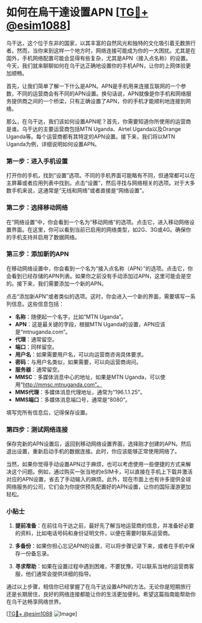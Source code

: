 # 如何在烏干達设置APN [[TG💪+ @esim1088](https://t.me/s/esim1088)]

乌干达，这个位于东非的国家，以其丰富的自然风光和独特的文化吸引着无数旅行者。然而，当你来到这样一个地方时，网络连接可能成为你的一大困扰。尤其是在国外，手机网络配置可能会显得有些复杂，尤其是APN（接入点名称）的设置。今天，我们就来聊聊如何在乌干达正确地设置你的手机APN，让你的上网体验更加顺畅。

首先，让我们简单了解一下什么是APN。APN是手机用来连接互联网的一个参数，不同的运营商会有不同的APN设置。换句话说，APN就像是你手机和网络服务提供商之间的一个桥梁，只有正确设置了APN，你的手机才能顺利地连接到网络。

那么，在乌干达，我们该如何设置APN呢？首先，你需要知道你所使用的运营商是谁。乌干达的主要运营商包括MTN Uganda、Airtel Uganda以及Orange Uganda等。每个运营商都有其特定的APN设置。接下来，我们将以MTN Uganda为例，详细说明如何设置APN。

### 第一步：进入手机设置

打开你的手机，找到“设置”选项。不同的手机界面可能略有不同，但通常都可以在主屏幕或者应用列表中找到。点击“设置”，然后寻找与网络相关的选项。对于大多数手机来说，这通常是“无线和网络”或者直接是“网络设置”。

### 第二步：选择移动网络

在“网络设置”中，你会看到一个名为“移动网络”的选项。点击它，进入移动网络设置界面。在这里，你可以看到当前已启用的网络类型，如2G、3G或4G。确保你的手机支持并启用了数据网络。

### 第三步：添加新的APN

在移动网络设置中，你会看到一个名为“接入点名称（APN）”的选项。点击它，你会看到已经存储的APN列表。如果你之前没有手动添加过APN，这里可能会是空的。接下来，我们需要添加一个新的APN。

点击“添加新APN”或者类似的选项。这时，你会进入一个新的界面，需要填写一系列信息。这些信息包括：

- **名称**：随便起一个名字，比如“MTN Uganda”。
- **APN**：这是最关键的字段，根据MTN Uganda的设置，APN应该是“mtnuganda.com”。
- **代理**：通常留空。
- **端口**：同样留空。
- **用户名**：如果需要用户名，可以向运营商咨询具体要求。
- **密码**：与用户名类似，如果需要，可以向运营商询问。
- **服务器**：通常留空。
- **MMSC**：多媒体消息中心的地址，如果是MTN Uganda，可以使用“http://mmsc.mtnuganda.com”。
- **MMS代理**：多媒体消息代理地址，通常为“196.1.1.25”。
- **MMS端口**：多媒体消息端口号，通常是“8080”。

填写完所有信息后，记得保存设置。

### 第四步：测试网络连接

保存完新的APN设置后，返回到移动网络设置界面，选择刚才创建的APN。然后退出设置，重新启动手机的数据连接。此时，你应该能够正常使用网络了。

当然，如果你觉得手动设置APN过于麻烦，也可以考虑使用一些便捷的方式来解决这个问题。例如，通过购买一张当地的eSIM卡，可以直接在手机上下载并激活对应的APN设置，省去了手动输入的麻烦。此外，现在市面上也有许多提供全球网络服务的公司，它们会为你提供预先配置好的APN设置，让你的国际漫游更加轻松。

### 小贴士

1. **提前准备**：在前往乌干达之前，最好先了解当地运营商的信息，并准备好必要的资料，比如电话号码和身份证明文件，以便在需要时联系运营商。
   
2. **多备份**：如果你担心忘记APN的设置，可以将步骤记录下来，或者在手机中保存一份备忘录。

3. **寻求帮助**：如果在设置过程中遇到困难，不要犹豫，可以联系当地的运营商客服，他们通常会提供详细的指导。

通过以上步骤，相信你已经掌握了在乌干达设置APN的方法。无论你是短期旅行还是长期居住，良好的网络连接都能让你的生活更加便利。希望这篇指南能帮助你在乌干达畅享网络世界。

[[TG💪+ @esim1088](https://t.me/s/esim1088) ![Image](https://i.postimg.cc/4NQfJmqS/Snipaste-2025-05-13-00-14-12.png)]